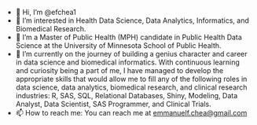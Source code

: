 - 👋 Hi, I’m @efchea1
- 👀 I’m interested in Health Data Science, Data Analytics, Informatics, and Biomedical Research.
- 🌱 I’m a Master of Public Health (MPH) candidate in Public Health Data Science at the University of Minnesota School of Public Health.
- 💞️ I’m currently on the journey of building a genius character and career in data science and biomedical informatics. With continuous learning and curiosity being a part of me, I have managed to develop the appropriate skills that would allow me to fill any of the following roles in data science, data analytics, biomedical research, and clinical research industries: R, SAS, SQL, Relational Databases, Shiny, Modeling, Data Analyst, Data Scientist, SAS Programmer, and Clinical Trials. 
- 📫 How to reach me: You can reach me at emmanuelf.chea@gmail.com 


<!---
efchea1/efchea1 is a ✨ special ✨ repository because its `README.md` (this file) appears on your GitHub profile.
You can click the Preview link to take a look at your changes.
--->
